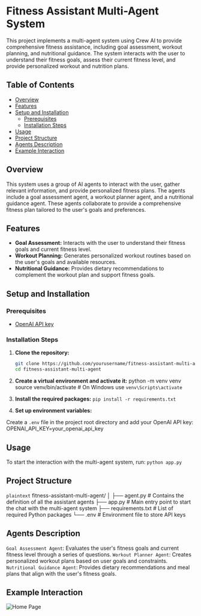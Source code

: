 # Fitness Assistant Multi-Agent System

This project implements a multi-agent system using Crew AI to provide comprehensive fitness assistance, including goal assessment, workout planning, and nutritional guidance. The system interacts with the user to understand their fitness goals, assess their current fitness level, and provide personalized workout and nutrition plans.

## Table of Contents

- [Overview](#overview)
- [Features](#features)
- [Setup and Installation](#setup-and-installation)
  - [Prerequisites](#prerequisites)
  - [Installation Steps](#installation-steps)
- [Usage](#usage)
- [Project Structure](#project-structure)
- [Agents Description](#agents-description)
- [Example Interaction](#example-interaction)


## Overview

This system uses a group of AI agents to interact with the user, gather relevant information, and provide personalized fitness plans. The agents include a goal assessment agent, a workout planner agent, and a nutritional guidance agent. These agents collaborate to provide a comprehensive fitness plan tailored to the user's goals and preferences.

## Features

- **Goal Assessment:** Interacts with the user to understand their fitness goals and current fitness level.
- **Workout Planning:** Generates personalized workout routines based on the user's goals and available resources.
- **Nutritional Guidance:** Provides dietary recommendations to complement the workout plan and support fitness goals.

## Setup and Installation

### Prerequisites

- [OpenAI API key](https://beta.openai.com/signup/)

### Installation Steps

1. **Clone the repository:**

   ```bash
   git clone https://github.com/yourusername/fitness-assistant-multi-agent.git
   cd fitness-assistant-multi-agent
   ```
2. **Create a virtual environment and activate it:**
python -m venv venv
source venv/bin/activate   # On Windows use `venv\Scripts\activate`

3. **Install the required packages:**
```pip install -r requirements.txt```

4. **Set up environment variables:**

Create a `.env` file in the project root directory and add your OpenAI API key:
OPENAI_API_KEY=your_openai_api_key

## Usage
To start the interaction with the multi-agent system, run:
`python app.py`

## Project Structure

```plaintext```
fitness-assistant-multi-agent/
│
├── agent.py                # Contains the definition of all the assistant agents
├── app.py                  # Main entry point to start the chat with the multi-agent system
├── requirements.txt        # List of required Python packages
└── .env                    # Environment file to store API keys

## Agents Description
`Goal Assessment Agent`: Evaluates the user's fitness goals and current fitness level through a series of questions.
`Workout Planner Agent`: Creates personalized workout plans based on user goals and constraints.
`Nutritional Guidance Agent`: Provides dietary recommendations and meal plans that align with the user's fitness goals.

## Example Interaction
![Home Page](screenshots/screenshot-file.png)
